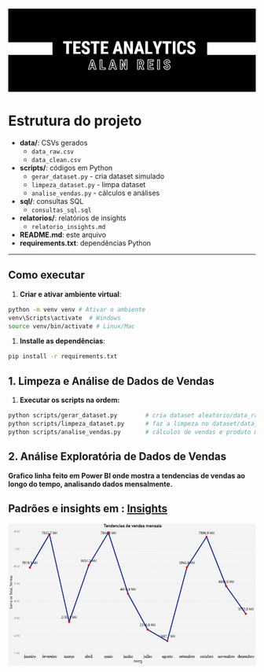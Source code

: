 ![Teste Analytics - Alan Borges dos Reis](/images/titulo.png)

# Estrutura do projeto
- **data/**: CSVs gerados
  - `data_raw.csv`
  - `data_clean.csv`
- **scripts/**: códigos em Python
  - `gerar_dataset.py` - cria dataset simulado
  - `limpeza_dataset.py` - limpa dataset
  - `analise_vendas.py` - cálculos e análises
- **sql/**: consultas SQL
  - `consultas_sql.sql`
- **relatorios/**: relatórios de insights
  - `relatorio_insights.md`
- **README.md**: este arquivo
- **requirements.txt**: dependências Python

---

## Como executar

1. **Criar e ativar ambiente virtual**:

```bash
python -m venv venv # Ativar o ambiente
venv\Scripts\activate  # Windows
source venv/bin/activate # Linux/Mac
```

1. **Installe as dependências**:

```bash
pip install -r requirements.txt
```

## 1. Limpeza e Análise de Dados de Vendas
1. **Executar os scripts na ordem:**
```bash
python scripts/gerar_dataset.py        # cria dataset aleatorio/data_raw.csv
python scripts/limpeza_dataset.py      # faz a limpeza no dataset/data_clean.csv
python scripts/analise_vendas.py       # cálculos de vendas e produto mais vendido
```

## 2. Análise Exploratória de Dados de Vendas
**Grafico linha feito em Power BI onde mostra a tendencias de vendas ao longo do tempo, analisando dados mensalmente.**

## Padrões e insights em : [Insights](relatorios/relatorio_insights.md)


![grafico - power bi](/images/grafico-powerbi.jpg)